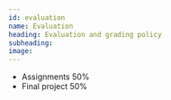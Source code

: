 ```yaml
---
id: evaluation
name: Evaluation
heading: Evaluation and grading policy
subheading: 
image: 
---
```


* Assignments 50%
* Final project 50%
